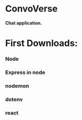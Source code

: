 # ConvoVerse

#### Chat application. ####

# First Downloads:
### Node
### Express in node
### nodemon
### dotenv
### react
